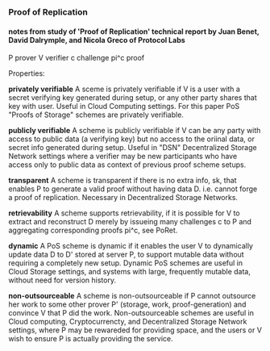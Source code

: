 ### Proof of Replication

#### notes from study of 'Proof of Replication' technical report by Juan Benet, David Dalrymple, and Nicola Greco of Protocol Labs

P prover
V verifier
c challenge
pi^c proof

Properties:

**privately verifiable** A sceme is privately verifiable if V is a user with a secret verifying key generated during setup, or any other party shares that key with user. Useful in Cloud Computing settings.
For this paper PoS "Proofs of Storage" schemes are privately verifiable. 

**publicly verifiable** A scheme is publicly verifiable if V can be any party with access to public data (a verifying key) but no access to the oriinal data, or secret info generated during setup.
Useful in "DSN" Decentralized Storage Network settings where a verifier may be new participants who have access only to public data as context of previous proof scheme setups.

**transparent** A scheme is transparent if there is no extra info, sk, that enables P to generate a valid proof without having data D. i.e. cannot forge a proof of replication.
Necessary in Decentralized Storage Networks.

**retrievability** A scheme supports retrievability, if it is possible for V to extract and reconstruct D merely by issueing many challenges c to P and aggregating corresponding proofs pi^c, see PoRet.

**dynamic** A PoS scheme is dynamic if it enables the user V to dynamically update data D to D' stored at server P, to support mutable data without requiring a completely new setup. Dynamic PoS schemes are useful in Cloud Storage settings, and systems with large, frequently mutable data, without need for version history.

**non-outsourceable** A scheme is non-outsourceable if P cannot outsource her work to some other prover P' (storage, work, proof-generation) and convince V that P did the work. Non-outsourceable schemes are useful in Cloud computing, Cryptocurrencty, and Decentralized Storage Network settings, where P may be rewareded for providing space, and the users or V wish to ensure P is actually providing the service.


